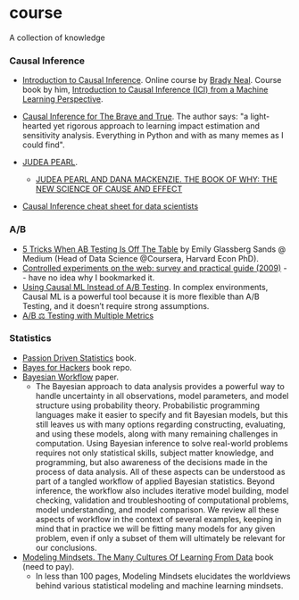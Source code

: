 # course
A collection of knowledge

###  Causal Inference

* [Introduction to Causal Inference](https://www.bradyneal.com/causal-inference-course). Online course by [Brady Neal](https://www.bradyneal.com/aboutme). Course book by him, [ Introduction to Causal Inference (ICI) from a Machine Learning Perspective](https://www.bradyneal.com/Introduction_to_Causal_Inference-Dec17_2020-Neal.pdf).


* [Causal Inference for The Brave and True](https://matheusfacure.github.io/python-causality-handbook/landing-page.html). The author says: "a light-hearted yet rigorous approach to learning impact estimation and sensitivity analysis. Everything in Python and with as many memes as I could find".

* [JUDEA PEARL](http://bayes.cs.ucla.edu/jp_home.html).
  * [JUDEA PEARL AND DANA MACKENZIE. THE BOOK OF WHY: THE NEW SCIENCE OF CAUSE AND EFFECT](http://bayes.cs.ucla.edu/WHY/)

* [Causal Inference cheat sheet for data scientists](http://nc233.com/2020/04/causal-inference-cheat-sheet-for-data-scientists/)

### A/B

* [5 Tricks When AB Testing Is Off The Table](https://medium.com/teconomics-blog/5-tricks-when-ab-testing-is-off-the-table-f2637e9f15a5) by Emily Glassberg Sands @ Medium (Head of Data Science @Coursera, Harvard Econ PhD).
* [Controlled experiments on the web: survey and practical guide (2009)](http://www.robotics.stanford.edu/~ronnyk/2009controlledExperimentsOnTheWebSurvey.pdf) -- have no idea why I bookmarked it.
* [Using Causal ML Instead of A/B Testing](https://towardsdatascience.com/using-causal-ml-instead-of-a-b-testing-eeb1067d7fc0). In complex environments, Causal ML is a powerful tool because it is more flexible than A/B Testing, and it doesn’t require strong assumptions.
* [A/B ⚖ Testing with Multiple Metrics](https://angelina-yang.medium.com/a-b-testing-with-multiple-metrics-98f4f80675a1)


### Statistics

* [Passion Driven Statistics](https://statacumen.com/teach/S4R/PDS_book/) book.
* [Bayes for Hackers](https://github.com/CamDavidsonPilon/Probabilistic-Programming-and-Bayesian-Methods-for-Hackers) book repo.
* [Bayesian Workflow](https://arxiv.org/abs/2011.01808) paper.
  * The Bayesian approach to data analysis provides a powerful way to handle uncertainty in all observations, model parameters, and model structure using probability theory. Probabilistic programming languages make it easier to specify and fit Bayesian models, but this still leaves us with many options regarding constructing, evaluating, and using these models, along with many remaining challenges in computation. Using Bayesian inference to solve real-world problems requires not only statistical skills, subject matter knowledge, and programming, but also awareness of the decisions made in the process of data analysis. All of these aspects can be understood as part of a tangled workflow of applied Bayesian statistics. Beyond inference, the workflow also includes iterative model building, model checking, validation and troubleshooting of computational problems, model understanding, and model comparison. We review all these aspects of workflow in the context of several examples, keeping in mind that in practice we will be fitting many models for any given problem, even if only a subset of them will ultimately be relevant for our conclusions.
* [Modeling Mindsets. The Many Cultures Of Learning From Data](https://christophmolnar.com/books/modeling-mindsets/) book (need to pay).
  * In less than 100 pages, Modeling Mindsets elucidates the worldviews behind various statistical modeling and machine learning mindsets.
